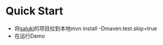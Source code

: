 # Quick Start
* 将<a href="https://github.com/venus-boot/saluki">saluki</a>的项目拉到本地mvn install -Dmaven.test.skip=true
* 在运行Demo
 
